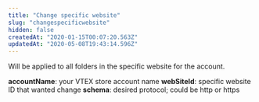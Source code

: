 ```yaml
---
title: "Change specific website"
slug: "changespecificwebsite"
hidden: false
createdAt: "2020-01-15T00:07:20.563Z"
updatedAt: "2020-05-08T19:43:14.596Z"
---
```

Will be applied to all folders in the specific website for the account.

**accountName**: your VTEX store account name
**webSiteId**: specific website ID that wanted change
**schema**: desired protocol; could be http or https